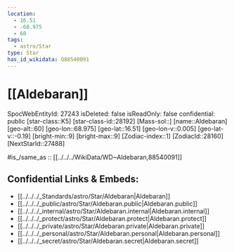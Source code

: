 ```yaml
---
location:
  - 16.51
  - -68.975
  - 60
tags:
  - astro/Star
type: Star
has_id_wikidata: Q88540091
---
```


# [[Aldebaran]] 

SpocWebEntityId: 27243
isDeleted: false
isReadOnly: false
confidential: public
[star-class::K5]
[star-class-id::28192]
[Mass-sol::]
[name::Aldebaran]
[geo-alt::60]
[geo-lon::68.975]
[geo-lat::16.51]
[geo-lon-v::0.005]
[geo-lat-v::-0.19]
[bright-min::9]
[bright-max::9]
[Zodiac-index::1]
[ZodiacId::28160]
[NextStarId::27488]

#is_/same_as :: [[../../../WikiData/WD~Aldebaran,88540091]] 

## Confidential Links & Embeds: 
- [[../../../_Standards/astro/Star/Aldebaran|Aldebaran]] 
- [[../../../_public/astro/Star/Aldebaran.public|Aldebaran.public]] 
- [[../../../_internal/astro/Star/Aldebaran.internal|Aldebaran.internal]] 
- [[../../../_protect/astro/Star/Aldebaran.protect|Aldebaran.protect]] 
- [[../../../_private/astro/Star/Aldebaran.private|Aldebaran.private]] 
- [[../../../_personal/astro/Star/Aldebaran.personal|Aldebaran.personal]] 
- [[../../../_secret/astro/Star/Aldebaran.secret|Aldebaran.secret]]

